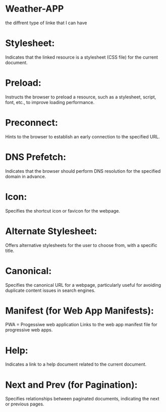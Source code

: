 # Weather-APP


the diffrent type of linke that I can have 

# Stylesheet:

<link rel="stylesheet" href="styles.css" />
Indicates that the linked resource is a stylesheet (CSS file) for the current document.

# Preload:

<link rel="preload" href="resource.css" as="style" />
Instructs the browser to preload a resource, such as a stylesheet, script, font, etc., to improve loading performance.

# Preconnect:

<link rel="preconnect" href="https://example.com" />
Hints to the browser to establish an early connection to the specified URL.

# DNS Prefetch:

<link rel="dns-prefetch" href="//example.com" />
Indicates that the browser should perform DNS resolution for the specified domain in advance.

# Icon:

<link rel="icon" href="favicon.ico" type="image/x-icon" />
Specifies the shortcut icon or favicon for the webpage.

# Alternate Stylesheet:

<link rel="alternate stylesheet" href="alternative-style.css" title="Alternative Style" />
Offers alternative stylesheets for the user to choose from, with a specific title.

# Canonical:

<link rel="canonical" href="https://example.com/canonical-url" />
Specifies the canonical URL for a webpage, particularly useful for avoiding duplicate content issues in search engines.

# Manifest (for Web App Manifests):

<link rel="manifest" href="manifest.json" />
PWA = Progessiwe web application 
Links to the web app manifest file for progressive web apps.

# Help:

<link rel="help" href="help.html" />
Indicates a link to a help document related to the current document.

# Next and Prev (for Pagination):

<link rel="next" href="page2.html" />
<link rel="prev" href="page1.html" />
Specifies relationships between paginated documents, indicating the next or previous pages.